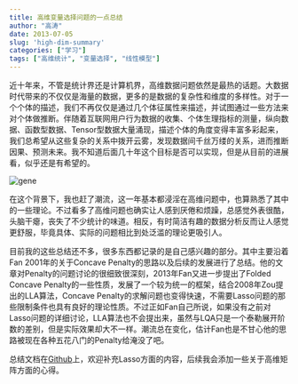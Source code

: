 ```yaml
---
title: 高维变量选择问题的一点总结
author: "高涛"
date: 2013-07-05
slug: 'high-dim-summary'
categories: ["学习"]
tags: ["高维统计", "变量选择", "线性模型"]
---
```


近十年来，不管是统计界还是计算机界，高维数据问题依然是最热的话题。大数据时代带来的不仅仅是海量的数据，更多的是数据的复杂性和维度的多样性。对于一个个体的描述，我们不再仅仅是通过几个体征属性来描述，并试图通过一些方法来对个体做推断。伴随着互联网用户行为数据的收集、个体生理指标的测量，纵向数据、函数型数据、Tensor型数据大量涌现，描述个体的角度变得丰富多彩起来，我们总希望从这些复杂的关系中拨开云雾，发现数据间千丝万缕的关系，进而推断因果、预测未来。我不知道后面几十年这个目标是否可以实现，但是从目前的进展看，似乎还是有希望的。

![gene](http://pic.biodiscover.com/files/u/6v/201303081346539541.jpg)

在这个背景下，我也赶了潮流，这一年基本都浸淫在高维问题中，也算熟悉了其中的一些理论。不过看多了高维问题也确实让人感到厌倦和烦躁，总感觉外表很酷，头脑干瘪，丧失了不少统计的味道。相反，有时简洁有趣的数据分析反而让人感觉更舒服，毕竟具体、实际的问题相比到处泛滥的理论更吸引人。

目前我的这些总结还不多，很多东西都记录的是自己感兴趣的部分。其中主要沿着Fan 2001年的关于Concave Penalty的思路以及后续的发展进行了总结。他的文章对Penalty的问题讨论的很细致很深刻，2013年Fan又进一步提出了Folded Concave Penalty的一些性质，发展了一个较为统一的框架，结合2008年Zou提出的LLA算法，Concave Penalty的求解问题也变得快速，不需要Lasso问题的那些限制条件也具有良好的理论性质。不过正如Fan自己所说，如果没有之前对Lasso问题的详细讨论，LLA算法也不会提出来，虽然与LQA只是一个泰勒展开阶数的差别，但是实际效果却大不一样。潮流总在变化，估计Fan也是不甘心他的思路被现在各种五花八门的Penalty给淹没了吧。

总结文档在[Github](https://github.com/joegaotao/highDim/blob/master/highDim.pdf)上，欢迎补充Lasso方面的内容，后续我会添加一些关于高维矩阵方面的心得。